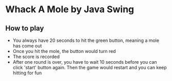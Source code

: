 # Whack A Mole by Java Swing
## How to play
- You always have 20 seconds to hit the green button, meaning a mole has come out
- Once you hit the mole, the button would turn red
- The score is recorded
- After one round is over, you have to wait 10 seconds before you can click 'start' button again. Then the game would restart and you can keep hitting for fun